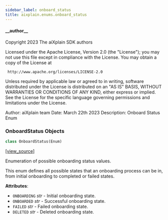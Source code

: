 ```yaml
---
sidebar_label: onboard_status
title: aixplain.enums.onboard_status
---
```


#### \_\_author\_\_

Copyright 2023 The aiXplain SDK authors

Licensed under the Apache License, Version 2.0 (the &quot;License&quot;);
you may not use this file except in compliance with the License.
You may obtain a copy of the License at

     http://www.apache.org/licenses/LICENSE-2.0

Unless required by applicable law or agreed to in writing, software
distributed under the License is distributed on an &quot;AS IS&quot; BASIS,
WITHOUT WARRANTIES OR CONDITIONS OF ANY KIND, either express or implied.
See the License for the specific language governing permissions and
limitations under the License.

Author: aiXplain team
Date: March 22th 2023
Description:
    Onboard Status Enum

### OnboardStatus Objects

```python
class OnboardStatus(Enum)
```

[[view_source]](https://github.com/aixplain/aiXplain/blob/main/aixplain/enums/onboard_status.py#L27)

Enumeration of possible onboarding status values.

This enum defines all possible states that an onboarding process can be in,
from initial onboarding to completed or failed states.

**Attributes**:

- `ONBOARDING` _str_ - Initial onboarding state.
- `ONBOARDED` _str_ - Successful onboarding state.
- `FAILED` _str_ - Failed onboarding state.
- `DELETED` _str_ - Deleted onboarding state.

